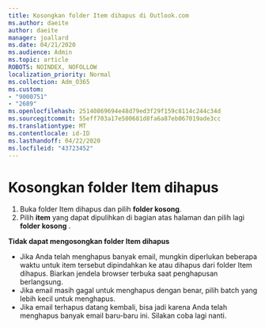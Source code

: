 ```yaml
---
title: Kosongkan folder Item dihapus di Outlook.com
ms.author: daeite
author: daeite
manager: joallard
ms.date: 04/21/2020
ms.audience: Admin
ms.topic: article
ROBOTS: NOINDEX, NOFOLLOW
localization_priority: Normal
ms.collection: Adm_O365
ms.custom:
- "9000751"
- "2689"
ms.openlocfilehash: 25140869694e48d79ed3f29f159c8114c244c34d
ms.sourcegitcommit: 55eff703a17e500681d8fa6a87eb067019ade3cc
ms.translationtype: MT
ms.contentlocale: id-ID
ms.lasthandoff: 04/22/2020
ms.locfileid: "43723452"
---
```

# <a name="empty-the-deleted-items-folder"></a>Kosongkan folder Item dihapus

1. Buka folder Item dihapus dan pilih **folder kosong**.
2. Pilih **item** yang dapat dipulihkan di bagian atas halaman dan pilih lagi **folder kosong** .

**Tidak dapat mengosongkan folder Item dihapus**

- Jika Anda telah menghapus banyak email, mungkin diperlukan beberapa waktu untuk item tersebut dipindahkan ke atau dihapus dari folder Item dihapus. Biarkan jendela browser terbuka saat penghapusan berlangsung.
- Jika email masih gagal untuk menghapus dengan benar, pilih batch yang lebih kecil untuk menghapus.
- Jika email terhapus datang kembali, bisa jadi karena Anda telah menghapus banyak email baru-baru ini. Silakan coba lagi nanti.